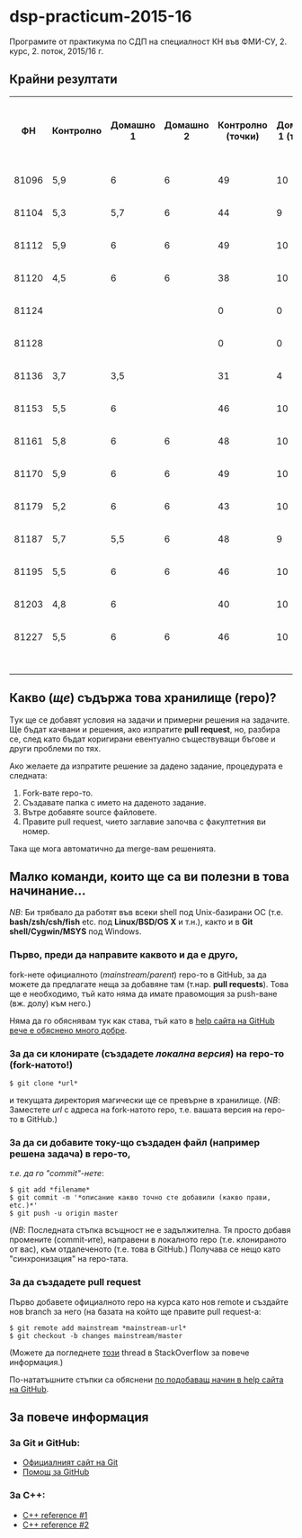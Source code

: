 # dsp-practicum-2015-16
Програмите от практикума по СДП на специалност КН
във ФМИ-СУ, 2. курс, 2. поток, 2015/16 г.

## Крайни резултати

<table><tr><th><p>ФН </p></th><th><p>Контролно </p></th><th><p>Домашно 1 </p></th><th><p>Домашно 2 </p></th><th><p>Контролно (точки) </p></th><th><p>Домашно 1 (точки) </p></th><th><p>Домашно 2 (точки) </p></th><th><p>Общо точки от домашни</p></th><th><p>Общо точки (без проект) </p></th><th><p>Проект</p></th><th><p>Общо</p></th><td> </td></tr><tr><td><p>81096</p></td><td><p>5,9</p></td><td><p>6</p></td><td><p>6</p></td><td><p>49</p></td><td><p>10</p></td><td><p>10</p></td><td><p>20</p></td><td><p>69</p></td><td><p>55</p></td><td><p>124</p></td><td> </td></tr><tr><td><p>81104</p></td><td><p>5,3</p></td><td><p>5,7</p></td><td><p>6</p></td><td><p>44</p></td><td><p>9</p></td><td><p>10</p></td><td><p>19</p></td><td><p>63</p></td><td><p>42</p></td><td><p>105</p></td><td> </td></tr><tr><td><p>81112</p></td><td><p>5,9</p></td><td><p>6</p></td><td><p>6</p></td><td><p>49</p></td><td><p>10</p></td><td><p>10</p></td><td><p>20</p></td><td><p>69</p></td><td><p>60</p></td><td><p>129</p></td><td> </td></tr><tr><td><p>81120</p></td><td><p>4,5</p></td><td><p>6</p></td><td><p>6</p></td><td><p>38</p></td><td><p>10</p></td><td><p>10</p></td><td><p>20</p></td><td><p>58</p></td><td><p>59</p></td><td><p>117</p></td><td> </td></tr><tr><td><p>81124</p></td><td> </td><td> </td><td> </td><td><p>0</p></td><td><p>0</p></td><td><p>0</p></td><td><p>0</p></td><td><p>0</p></td><td> </td><td><p>0</p></td><td> </td></tr><tr><td><p>81128</p></td><td> </td><td> </td><td> </td><td><p>0</p></td><td><p>0</p></td><td><p>0</p></td><td><p>0</p></td><td><p>0</p></td><td><p>19</p></td><td><p>19</p></td><td> </td></tr><tr><td><p>81136</p></td><td><p>3,7</p></td><td><p>3,5</p></td><td> </td><td><p>31</p></td><td><p>4</p></td><td><p>0</p></td><td><p>4</p></td><td><p>35</p></td><td><p>40</p></td><td><p>75</p></td><td> </td></tr><tr><td><p>81153</p></td><td><p>5,5</p></td><td><p>6</p></td><td> </td><td><p>46</p></td><td><p>10</p></td><td><p>0</p></td><td><p>10</p></td><td><p>56</p></td><td><p>47</p></td><td><p>103</p></td><td> </td></tr><tr><td><p>81161</p></td><td><p>5,8</p></td><td><p>6</p></td><td><p>6</p></td><td><p>48</p></td><td><p>10</p></td><td><p>10</p></td><td><p>20</p></td><td><p>68</p></td><td><p>48</p></td><td><p>116</p></td><td> </td></tr><tr><td><p>81170</p></td><td><p>5,9</p></td><td><p>6</p></td><td><p>6</p></td><td><p>49</p></td><td><p>10</p></td><td><p>10</p></td><td><p>20</p></td><td><p>69</p></td><td><p>59</p></td><td><p>128</p></td><td> </td></tr><tr><td><p>81179</p></td><td><p>5,2</p></td><td><p>6</p></td><td><p>6</p></td><td><p>43</p></td><td><p>10</p></td><td><p>10</p></td><td><p>20</p></td><td><p>63</p></td><td><p>56</p></td><td><p>119</p></td><td> </td></tr><tr><td><p>81187</p></td><td><p>5,7</p></td><td><p>5,5</p></td><td><p>6</p></td><td><p>48</p></td><td><p>9</p></td><td><p>10</p></td><td><p>19</p></td><td><p>67</p></td><td><p>47</p></td><td><p>114</p></td><td> </td></tr><tr><td><p>81195</p></td><td><p>5,5</p></td><td><p>6</p></td><td><p>6</p></td><td><p>46</p></td><td><p>10</p></td><td><p>10</p></td><td><p>20</p></td><td><p>66</p></td><td><p>49</p></td><td><p>115</p></td><td> </td></tr><tr><td><p>81203</p></td><td><p>4,8</p></td><td><p>6</p></td><td> </td><td><p>40</p></td><td><p>10</p></td><td><p>0</p></td><td><p>10</p></td><td><p>50</p></td><td><p>25</p></td><td><p>75</p></td><td> </td></tr><tr><td><p>81227</p></td><td><p>5,5</p></td><td><p>6</p></td><td><p>6</p></td><td><p>46</p></td><td><p>10</p></td><td><p>10</p></td><td><p>20</p></td><td><p>66</p></td><td><p>56</p></td><td><p>122</p></td><td> </td></tr><tr><td> </td><td> </td><td> </td><td> </td><td> </td><td> </td><td> </td><td> </td><td> </td><td> </td><td> </td><td> </td></tr><tr><td> </td><td> </td><td> </td><td> </td><td> </td><td> </td><td> </td><td> </td><td> </td><td> </td><td> </td><td> </td></tr><tr><td> </td><td> </td><td> </td><td> </td><td> </td><td> </td><td> </td><td> </td><td> </td><td> </td><td> </td><td> </td></tr><tr><td> </td><td> </td><td> </td><td> </td><td> </td><td> </td><td> </td><td> </td><td> </td><td> </td><td> </td><td> </td></tr><tr><td> </td><td> </td><td> </td><td> </td><td> </td><td> </td><td> </td><td> </td><td> </td><td> </td><td> </td><td> </td></tr><tr><td> </td><td> </td><td> </td><td> </td><td> </td><td> </td><td> </td><td> </td><td> </td><td> </td><td> </td><td> </td></tr></table>

## Какво (*ще*) съдържа това хранилище (repo)?
Tук ще се добавят условия на задачи и примерни решения на задачите.
Ще бъдат качвани и решения, ако изпратите **pull request**, но, разбира се,
след като бъдат коригирани евентуално съществуващи бъгове и други проблеми по
тях.

Ако желаете да изпратите решение за дадено задание, процедурата е следната:

1. Fork-вате repo-то.
2. Създавате папка с името на даденото задание.
3. Вътре добавяте source файловете.
4. Правите pull request, чието заглавие започва с факултетния ви номер.

Така ще мога автоматично да merge-вам решенията.

## Малко команди, които ще са ви полезни в това начинание...
*NB*: Би трябвало да работят във всеки shell под Unix-базирани ОС
(т.е. **bash/zsh/csh/fish** etc. под **Linux/BSD/OS X** и т.н.), както и в
**Git shell/Cygwin/MSYS** под Windows.

### Първо, преди да направите каквото и да е друго,

fork-нете официалното (*mainstream*/*parent*) repo-то в GitHub, за да можете
да предлагате неща за добавяне там (т.нар. **pull requests**).
Това ще е необходимо, тъй като няма да имате правомощия за push-ване (вж. долу) към него.)

Няма да го обяснявам тук как става, тъй като в
[help сайта на GitHub вече е обяснено много добре](https://help.github.com/articles/fork-a-repo/).

### За да си клонирате (създадете *локална версия*) на repo-то (fork-натото!)

    $ git clone *url*

и текущата директория магически ще се превърне в хранилище.
(*NB*: Заместете *url* с адреса на fork-натото repo, т.е. вашата версия на
repo-то в GitHub.)

### За да си добавите току-що създаден файл (например решена задача) в repo-то,

*т.е. да го "commit"-нете*:

    $ git add *filename*
    $ git commit -m '*описание какво точно сте добавили (какво прави, etc.)*'
    $ git push -u origin master

(*NB*: Последната стъпка всъщност не е задължителна.  Тя просто добавя промените
(commit-ите), направени в локалното repo (т.е. клонираното от вас), към
отдалеченото (т.е. това в GitHub.)
Получава се нещо като "синхронизация" на repo-тата.

### За да създадете pull request

Първо добавете официалното repo на курса като нов remote и създайте нов branch за него
(на базата на който ще правите pull request-а:

    $ git remote add mainstream *mainstream-url*
    $ git checkout -b changes mainstream/master

(Можете да погледнете [този](http://stackoverflow.com/questions/5256021/send-a-pull-request-on-github-for-only-latest-commit) thread в StackOverflow за повече информация.)

По-нататъшните стъпки са обяснени [по подобаващ начин в help сайта на GitHub](https://help.github.com/articles/using-pull-requests/).

## За повече информация

### За Git и GitHub:

* [Официалният сайт на Git](https://git-scm.com/)
* [Помощ за GitHub](https://help.github.com/)

### За C++:

* [C++ reference #1](http://www.cplusplus.com/)
* [C++ reference #2](http://en.cppreference.com/)
